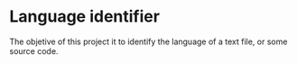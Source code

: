 # Language identifier

The objetive of this project it to identify the language of a text file, or some source code.

